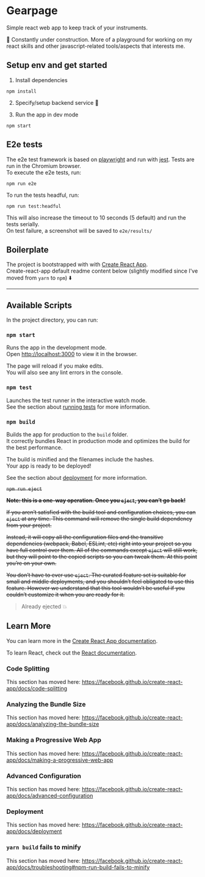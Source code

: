 # Gearpage

Simple react web app to keep track of your instruments.

:construction: Constantly under construction. More of a playground for working on my react skills and other javascript-related tools/aspects that interests me.

## Setup env and get started
1. Install dependencies
```
npm install
```
2. Specify/setup backend service :construction:

3. Run the app in dev mode
```
npm start
```
## E2e tests

The e2e test framework is based on [playwright](https://playwright.dev/) and run with [jest](https://jestjs.io/). Tests are run in the Chromium browser.  
To execute the e2e tests, run:
```
npm run e2e
```
To run the tests headful, run:
```
npm run test:headful
```
This will also increase the timeout to 10 seconds (5 default) and run the tests serially.  
On test failure, a screenshot will be saved to `e2e/results/`
## Boilerplate
The project is bootstrapped with with [Create React App](https://github.com/facebook/create-react-app).  
Create-react-app default readme content below (slightly modified since I've moved from `yarn` to `npm`) :arrow_down:

---

## Available Scripts

In the project directory, you can run:

### `npm start`

Runs the app in the development mode.<br />
Open [http://localhost:3000](http://localhost:3000) to view it in the browser.

The page will reload if you make edits.<br />
You will also see any lint errors in the console.

### `npm test`

Launches the test runner in the interactive watch mode.<br />
See the section about [running tests](https://facebook.github.io/create-react-app/docs/running-tests) for more information.

### `npm build`

Builds the app for production to the `build` folder.<br />
It correctly bundles React in production mode and optimizes the build for the best performance.

The build is minified and the filenames include the hashes.<br />
Your app is ready to be deployed!

See the section about [deployment](https://facebook.github.io/create-react-app/docs/deployment) for more information.

~~`npm run eject`~~

~~**Note: this is a one-way operation. Once you `eject`, you can’t go back!**~~

~~If you aren’t satisfied with the build tool and configuration choices, you can `eject` at any time. This command will remove the single build dependency from your project.~~

~~Instead, it will copy all the configuration files and the transitive dependencies (webpack, Babel, ESLint, etc) right into your project so you have full control over them. All of the commands except `eject` will still work, but they will point to the copied scripts so you can tweak them. At this point you’re on your own.~~

~~You don’t have to ever use `eject`. The curated feature set is suitable for small and middle deployments, and you shouldn’t feel obligated to use this feature. However we understand that this tool wouldn’t be useful if you couldn’t customize it when you are ready for it.~~
> Already ejected :collision:

## Learn More

You can learn more in the [Create React App documentation](https://facebook.github.io/create-react-app/docs/getting-started).

To learn React, check out the [React documentation](https://reactjs.org/).

### Code Splitting

This section has moved here: https://facebook.github.io/create-react-app/docs/code-splitting

### Analyzing the Bundle Size

This section has moved here: https://facebook.github.io/create-react-app/docs/analyzing-the-bundle-size

### Making a Progressive Web App

This section has moved here: https://facebook.github.io/create-react-app/docs/making-a-progressive-web-app

### Advanced Configuration

This section has moved here: https://facebook.github.io/create-react-app/docs/advanced-configuration

### Deployment

This section has moved here: https://facebook.github.io/create-react-app/docs/deployment

### `yarn build` fails to minify

This section has moved here: https://facebook.github.io/create-react-app/docs/troubleshooting#npm-run-build-fails-to-minify
